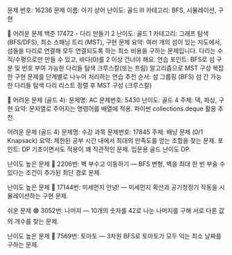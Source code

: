 문제 번호: 16236
문제 이름: 아기 상어
난이도: 골드 III
카테고리: BFS, 시뮬레이션, 구현

🚀 어려운 문제
백준 17472 - 다리 만들기 2
난이도: 골드 1
카테고리: 그래프 탐색 (BFS/DFS), 최소 스패닝 트리 (MST), 구현
문제 요약:
여러 개의 섬이 있는 지도에서, 섬들을 다리로 연결해 모두 연결되도록 하는 최소 비용을 구하는 문제입니다.
다리는 수직/수평으로만 만들 수 있고, 바다(0)를 2 이상 건너야 해요.
연습 포인트:
BFS로 섬 구분 및 번호 부여
가능한 다리들 탐색
크루스칼(또는 프림) 알고리즘으로 MST 구성
복잡한 구현 문제를 단계별로 나누어 처리하는 연습
추천 순서:
섬 그룹핑 (BFS)
섬 간 가능한 다리들 탐색
다리 리스트 정렬 후 MST 구성 (크루스칼)

🔴 어려운 문제 (골드 4):
문제명: AC
문제번호: 5430
난이도: 골드 4
주제: 덱, 파싱, 구현
요약: 문자열로 주어지는 명령어를 배열에 적용. 파이썬 collections.deque 활용 추천.

 어려운 문제 (골드 4)
문제명: 수강 과목
문제번호: 17845
주제: 배낭 문제 (0/1 Knapsack)
요약: 제한된 공부 시간 내에서 최대의 만족도를 얻는 조합을 찾는 문제.
포인트: DP 기초이면서도 적용이 꽤 직관적인 문제. 입문용 골드 난이도 DP.


난이도 높은 문제 🔴
2206번: 벽 부수고 이동하기 — BFS 변형, 벽을 최대 한 번 부술 수 있다는 조건이 추가된 최단 경로 문제.

난이도 높은 문제 🔴
17144번: 미세먼지 안녕! — 미세먼지 확산과 공기청정기 작동을 시뮬레이션하는 구현 문제.

쉬운 문제 🟢
3052번: 나머지 — 10개의 숫자를 42로 나눈 나머지를 구해 서로 다른 값의 개수를 찾는 문제.

난이도 높은 문제 🔴
7569번: 토마토 — 3차원 BFS로 토마토가 모두 익는 최소 날짜를 구하는 문제.